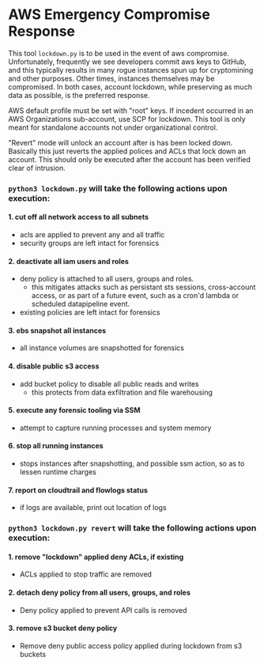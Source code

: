 # AWS Emergency Compromise Response

This tool `lockdown.py` is to be used in the event of aws compromise.  Unfortunately,
frequently we see developers commit aws keys to GitHub, and this typically results in many rogue
instances spun up for cryptomining and other purposes.  Other times, instances themselves may be
compromised. In both cases, account lockdown, while preserving as much data as possible, is the
preferred response.

AWS default profile must be set with "root" keys.  If incedent occurred in an AWS Organizations sub-account,
use SCP for lockdown. This tool is only meant for standalone accounts not under organizational control.

"Revert" mode will unlock an account after is has been locked down.  Basically this just reverts the
applied polices and ACLs that lock down an account.  This should only be executed after the account
has been verified clear of intrusion.


### `python3 lockdown.py` will take the following actions upon execution:


#### 1. cut off all network access to all subnets
  - acls are applied to prevent any and all traffic
  - security groups are left intact for forensics
  

#### 2. deactivate all iam users and roles
  - deny policy is attached to all users, groups and roles.
    -  this mitigates attacks such as persistant sts sessions, cross-account access,
       or as part of a future event, such as a cron'd lambda or scheduled datapipeline event.
  - existing policies are left intact for forensics


#### 3. ebs snapshot all instances
  - all instance volumes are snapshotted for forensics


#### 4. disable public s3 access
  - add bucket policy to disable all public reads and writes
    - this protects from data exfiltration and file warehousing


#### 5. execute any forensic tooling via SSM
  - attempt to capture running processes and system memory


#### 6. stop all running instances
  - stops instances after snapshotting, and possible ssm action, so as to lessen runtime charges


#### 7. report on cloudtrail and flowlogs status
  - if logs are available, print out location of logs




### `python3 lockdown.py revert` will take the following actions upon execution:


#### 1. remove "lockdown" applied deny ACLs, if existing
  - ACLs applied to stop traffic are removed


#### 2. detach deny policy from all users, groups, and roles
  - Deny policy applied to prevent API calls is removed


#### 3. remove s3 bucket deny policy
  - Remove deny public access policy applied during lockdown from s3 buckets
